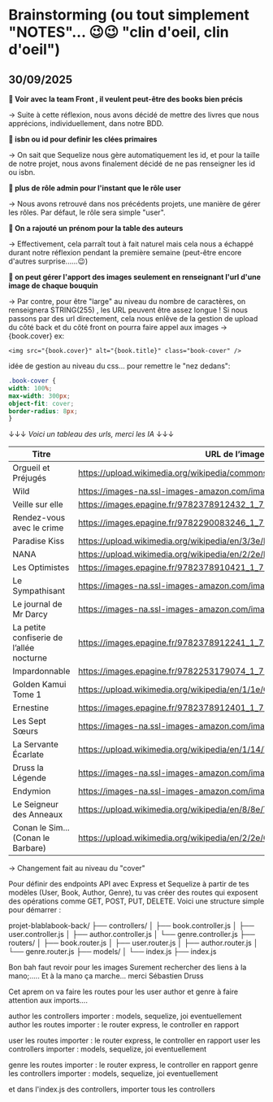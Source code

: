 # Brainstorming (ou tout simplement "NOTES"... 😉😉 "clin d'oeil, clin d'oeil")

## 30/09/2025

 __🤔 Voir avec la team Front , il veulent peut-être des books bien précis__

   → Suite à cette réflexion, nous avons décidé de mettre des livres que nous apprécions, individuellement, dans notre BDD.

__🤔 isbn ou id pour definir les clées primaires__

   → On sait que Sequelize nous gère automatiquement les id, et pour la taille de notre projet, nous avons finalement décidé de ne pas renseigner les id ou isbn.

__🤔 plus de rôle admin pour l'instant que le rôle user__

   → Nous avons retrouvé dans nos précédents projets, une manière de gérer les rôles. Par défaut, le rôle sera simple "user". 

 __🤔 On a rajouté un prénom pour la table des auteurs__

   → Effectivement, cela parraît tout à fait naturel mais cela nous a échappé durant notre réflexion pendant la première semaine (peut-être encore d'autres surprise......😉)


__🤔 on peut gérer l'apport des images seulement en renseignant l'url d'une image de chaque bouquin__

   → Par contre, pour être "large" au niveau du nombre de caractères, on renseignera STRING(255) , les URL peuvent être assez longue !
   Si nous passons par des url directement, cela nous enlêve de la gestion de upload du côté back
   et du côté front on pourra faire appel aux images → {book.cover}
   ex:
   ```svelte
   <img src="{book.cover}" alt="{book.title}" class="book-cover" /> 
   ```
   idée de gestion au niveau du css... pour remettre le "nez dedans":
   ```css
   .book-cover {
  width: 100%;
  max-width: 300px;
  object-fit: cover;
  border-radius: 8px;
}
   ```

   ↓↓↓ *Voici un tableau des urls, merci les IA* ↓↓↓

| Titre                                   | URL de l’image de couverture                                                                 |
|----------------------------------------|-----------------------------------------------------------------------------------------------|
| Orgueil et Préjugés                    | https://upload.wikimedia.org/wikipedia/commons/1/1e/PrideAndPrejudiceTitlePage.jpg           |
| Wild                                   | https://images-na.ssl-images-amazon.com/images/I/81VStYnDGrL.jpg                              |
| Veille sur elle                        | https://images.epagine.fr/9782378912432_1_75.jpg                                              |
| Rendez-vous avec le crime              | https://images.epagine.fr/9782290083246_1_75.jpg                                              |
| Paradise Kiss                          | https://upload.wikimedia.org/wikipedia/en/3/3e/Paradise_Kiss_vol01_Cover.jpg                 |
| NANA                                   | https://upload.wikimedia.org/wikipedia/en/2/2e/Nana_vol1_cover.jpg                           |
| Les Optimistes                         | https://images.epagine.fr/9782378910421_1_75.jpg                                              |
| Le Sympathisant                        | https://images-na.ssl-images-amazon.com/images/I/71vXqZxvXzL.jpg                              |
| Le journal de Mr Darcy                 | https://images-na.ssl-images-amazon.com/images/I/81xZ9ZKZKDL.jpg                              |
| La petite confiserie de l’allée nocturne | https://images.epagine.fr/9782378912241_1_75.jpg                                              |
| Impardonnable                          | https://images.epagine.fr/9782253179074_1_75.jpg                                              |
| Golden Kamui Tome 1                    | https://upload.wikimedia.org/wikipedia/en/1/1e/Golden_Kamuy_volume_1_cover.jpg               |
| Ernestine                              | https://images.epagine.fr/9782378912401_1_75.jpg                                              |
| Les Sept Sœurs                         | https://images-na.ssl-images-amazon.com/images/I/81Zz7kq3uXL.jpg                              |
| La Servante Écarlate                   | https://upload.wikimedia.org/wikipedia/en/1/14/TheHandmaidsTale.jpg                          |
| Druss la Légende                       | https://images-na.ssl-images-amazon.com/images/I/91ZzZzYzZzL.jpg                              |
| Endymion                               | https://images-na.ssl-images-amazon.com/images/I/81ZzZzZzZzL.jpg                              |
| Le Seigneur des Anneaux                | https://upload.wikimedia.org/wikipedia/en/8/8e/The_Lord_of_the_Rings_cover.gif               |
| Conan le Sim... (Conan le Barbare)     | https://upload.wikimedia.org/wikipedia/en/2/2e/Conan_the_Barbarian_%281982%29_poster.jpg     |



   → Changement fait au niveau du "cover"


   Pour définir des endpoints API avec Express et Sequelize à partir de tes modèles (User, Book, Author, Genre), tu vas créer des routes qui exposent des opérations comme GET, POST, PUT, DELETE. Voici une structure simple pour démarrer :


projet-blablabook-back/
├── controllers/
│   ├── book.controller.js
│   ├── user.controller.js
│   ├── author.controller.js
│   └── genre.controller.js
├── routers/
│   ├── book.router.js
│   ├── user.router.js
│   ├── author.router.js
│   └── genre.router.js
├── models/
│   └── index.js
├── index.js

Bon bah faut revoir pour les images 
Surement rechercher des liens à la mano;.....
Et à la mano ça marche... merci Sébastien Druss

Cet aprem on va faire les routes pour les user author et genre
à faire attention aux imports....

author les controllers importer :  models, sequelize, joi eventuellement
author les routes importer : le router express, le controller en rapport

user les routes importer : le router express, le controller en rapport
user les controllers importer :  models, sequelize, joi eventuellement

genre les routes importer : le router express, le controller en rapport
genre les controllers importer :  models, sequelize, joi eventuellement

et dans l'index.js des controllers, importer tous les controllers
